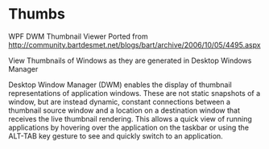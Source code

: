 # Thumbs
WPF DWM Thumbnail Viewer
Ported from http://community.bartdesmet.net/blogs/bart/archive/2006/10/05/4495.aspx

View Thumbnails of Windows as they are generated in Desktop Windows Manager

Desktop Window Manager (DWM) enables the display of thumbnail representations of application windows. These are not static snapshots of a window, but are instead dynamic, constant connections between a thumbnail source window and a location on a destination window that receives the live thumbnail rendering. This allows a quick view of running applications by hovering over the application on the taskbar or using the ALT-TAB key gesture to see and quickly switch to an application.
